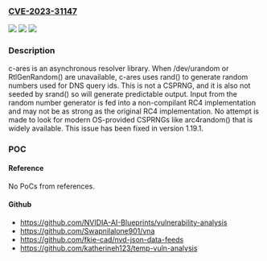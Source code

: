 ### [CVE-2023-31147](https://cve.mitre.org/cgi-bin/cvename.cgi?name=CVE-2023-31147)
![](https://img.shields.io/static/v1?label=Product&message=c-ares&color=blue)
![](https://img.shields.io/static/v1?label=Version&message=%3C%201.19.1%20&color=brightgreen)
![](https://img.shields.io/static/v1?label=Vulnerability&message=CWE-330%3A%20Use%20of%20Insufficiently%20Random%20Values&color=brightgreen)

### Description

c-ares is an asynchronous resolver library. When /dev/urandom or RtlGenRandom() are unavailable, c-ares uses rand() to generate random numbers used for DNS query ids. This is not a CSPRNG, and it is also not seeded by srand() so will generate predictable output. Input from the random number generator is fed into a non-compilant RC4 implementation and may not be as strong as the original RC4 implementation. No attempt is made to look for modern OS-provided CSPRNGs like arc4random() that is widely available. This issue has been fixed in version 1.19.1.

### POC

#### Reference
No PoCs from references.

#### Github
- https://github.com/NVIDIA-AI-Blueprints/vulnerability-analysis
- https://github.com/Swapnilalone901/vna
- https://github.com/fkie-cad/nvd-json-data-feeds
- https://github.com/katherineh123/temp-vuln-analysis

